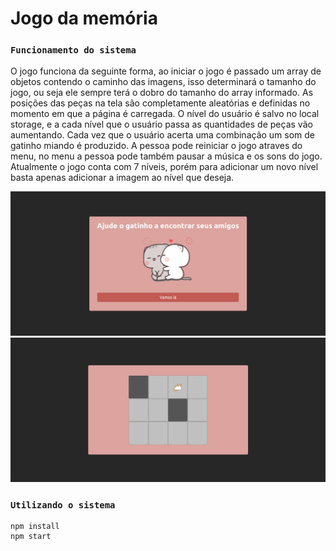 # Jogo da memória

### `Funcionamento do sistema`
O jogo funciona da seguinte forma, ao iniciar o jogo é passado um array de objetos contendo o caminho das imagens, isso determinará o tamanho do jogo, ou seja ele sempre terá o dobro do tamanho do array informado.
As posições das peças na tela são completamente aleatórias e definidas no momento em que a página é carregada.
O nível do usuário é salvo no local storage, e a cada nível que o usuário passa as quantidades de peças vão aumentando.
Cada vez que o usuário acerta uma combinação um som de gatinho miando é produzido.
A pessoa pode reiniciar o jogo atraves do menu, no menu a pessoa pode também pausar a música e os sons do jogo.
Atualmente o jogo conta com 7 níveis, porém para adicionar um novo nível basta apenas adicionar a imagem ao nível que deseja.

<img src="https://raw.githubusercontent.com/taisspadotin/jogo-memoria/master/images/i1.png"/>
<img src="https://raw.githubusercontent.com/taisspadotin/jogo-memoria/master/images/i2.png"/>


### `Utilizando o sistema`
```
npm install
npm start
```
